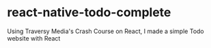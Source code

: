 # react-native-todo-complete
Using Traversy Media's Crash Course on React, I made a simple Todo website with React
